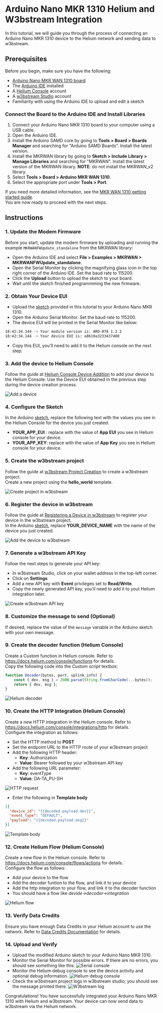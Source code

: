 # Arduino Nano MKR 1310 Helium and W3bstream Integration

In this tutorial, we will guide you through the process of connecting an Arduino Nano MKR 1310 device to the Helium network and sending data to w3bstream.

## Prerequisites

Before you begin, make sure you have the following:

- [Arduino Nano MKR WAN 1310 board](https://store.arduino.cc/products/arduino-mkr-wan-1310?selectedStore=eu)
- The [Arduino IDE](https://www.arduino.cc/en/software/) installed
- A [Helium Console](https://console.helium.com/) account
- A [w3bstream Studio](https://dev.w3bstream.com/) account
- Familiarity with using the Arduino IDE to upload and edit a sketch

### Connect the Board to the Arduino IDE and Install Libraries

1. Connect your Arduino Nano MKR 1310 board to your computer using a USB cable.
2. Open the Arduino IDE.
3. Install the Arduino SAMD core by going to **Tools > Board > Boards Manager** and searching for "Arduino SAMD Boards". Install the latest version.
4. Install the MKRWAN library by going to **Sketch > Include Library > Manage Libraries** and searching for "MKRWAN". Install the latest version of the MKRWAN library. **NOTE**: do not install the MKRWAN_v2 library.
5. Select **Tools > Board > Arduino MKR WAN 1310**.
6. Select the appropriate port under **Tools > Port**.

If you need more detailed information, see the [MKR WAN 1310 getting started guide](https://wiki-content.arduino.cc/en/Guide/MKRWAN1310).  
You are now ready to proceed with the next steps.

## Instructions

### 1. Update the Modem Firmware

Before you start, update the modem firmware by uploading and running the example `MKRWANFWUpdate_standalone` from the MKRWAN library:  

- Open the Arduino IDE and select **File > Examples > MKRWAN > MKRWANFWUpdate_standalone**.
- Open the Serial Monitor by clicking the magnifying glass icon in the top right corner of the Arduino IDE. Set the baud rate to 115200.
- Click the **Upload** button to upload the sketch to your board.
- Wait until the sketch finished programmming the new firmware.  

### 2. Obtain Your Device EUI

- Upload the [sketch](HeliumW3bstreamExample.ino) provided in this tutorial to your Arduino Nano MKR 1310.
- Open the Arduino Serial Monitor. Set the baud rate to 115200.
- The device EUI will be printed in the Serial Monitor like below:  

```bash
18:42:34.144 -> Your module version is: ARD-078 1.2.3
18:42:34.144 -> Your device EUI is: a8610a3233437400
```

- Copy this EUI, you'll need to add it to the Helium console on the next step.

### 3. Add the device to Helium Console

Follow the guide at [Helium Console Device Addition](https://docs.helium.com/console/adding-devices/) to add your device to the Helium Console. Use the Device EUI obtained in the previous step during the device creation process.

![Add a device](add-device-helium.png)

### 4. Configure the Sketch

In the Arduino [sketch](HeliumW3bstreamExample.ino), replace the following text with the values you see in the Helium Console for the device you just created:

- **YOUR_APP_EUI** : replace with the value of **App EUI** you see in Helium console for your device.
- **YOUR_APP_KEY**: replace with the value of **App Key** you see in Helium console for your device.

### 5. Create the w3bstream project

Follow the guide at [w3bstream Project Creation](https://docs.w3bstream.com/applets-development/creating-the-project) to create a w3bstream project.  
Create a new project using the **hello_world** template.

![Create project in w3bstream](create-project-w3bstream.png)

### 6. Register the device in w3bstream

Follow the guide at [Registering a Device in w3bstream](https://docs.w3bstream.com/applets-development/configuring-devices) to register your device in the w3bstream project.  
In the Arduino [sketch](HeliumW3bstreamExample.ino), replace **YOUR_DEVICE_NAME** with the name of the device you just created.

![Add the device to w3bstream](add-device-to-w3bstream.png)

### 7. Generate a w3bstream API Key

Follow the next steps to generate your API key:  

- In w3bstream Studio, click on your wallet address in the top-left corner.
- Click on **Settings**
- Add a new API key with **Event** privileges set to **Read/Write**.
- Copy the newly generated API key, you'll need to add it to yout Helium integration later.

![Create w3bstream API key](create-w3bstream-api-key.png)

### 8. Customize the message to send (Optional)

If desired, replace the value of the `message` variable in the Arduino sketch with your own message.  

### 9. Create the decoder function (Helium Console)

Create a Custom function in Helium console. Refer to https://docs.helium.com/console/functions for details.  
Copy the following code into the *Custom script* textbox:

```js
function Decoder(bytes, port, uplink_info) {
    const { dev, msg } = JSON.parse(String.fromCharCode(...bytes));
    return { dev, msg };
}
```
![Helium decoder](helium-decoder.png)

### 10. Create the HTTP Integration (Helium Console)

Create a new HTTP integration in the Helium console. Refer to https://docs.helium.com/console/integrations/http for details.  
Configure the integration as follows:  

- Set the HTTP method to **POST**
- Set the endpoint URL to the HTTP route of your w3bstream project
- Add the following HTTP header:
    - **Key**: Authorization
    - **Value**: Bearer followed by your w3bstream API key
- Add the following URL parameter:
    - **Key**: eventType
    - **Value**: DA-TA_PU-SH

![HTTP request](http-request.png)

- Enter the following in **Template body**
```json
[{
  "device_id": "{{decoded.payload.dev}}",
  "event_type": "DEFAULT",
  "payload": "{{decoded.payload.msg}}"
}]
```
![Template body](template-body.png)

### 12. Create Helium Flow (Helium Console)

Create a new flow in the Helium console. Refer to https://docs.helium.com/console/flows/actions for details.  
Configure the flow as follows:  

- Add your device to the flow
- Add the decoder funtion to the flow, and link it to your device
- Add the http integration to your flow, and link it to the decoder function
- You should have a flow like *devide->decoder->integration*

![Helium flow](helium-flow.png)

### 13. Verify Data Credits

Ensure you have enough Data Credits in your Helium account to use the network. Refer to [Data Credits Documentation](https://docs.helium.com/tokens/data-credit/) for details.

### 14. Upload and Verify

- Upload the modified Arduino sketch to your Arduino Nano MKR 1310.
- Monitor the Serial Monitor for possible errors. If there are no errors, you should see something like this:
![Serial console](serial-console.png)
- Monitor the Helium debug console to see the device activity and optional debug information.
![Helium debug console](helium-debug-console.png)
- Check the w3bstream project logs in w3bstream studio; you should see the message printed there.
![W3bstream log](w3bstream-log.png)

Congratulations! You have successfully integrated your Arduino Nano MKR 1310 with Helium and w3bstream. Your device can now send data to w3bstream via the Helium network.
